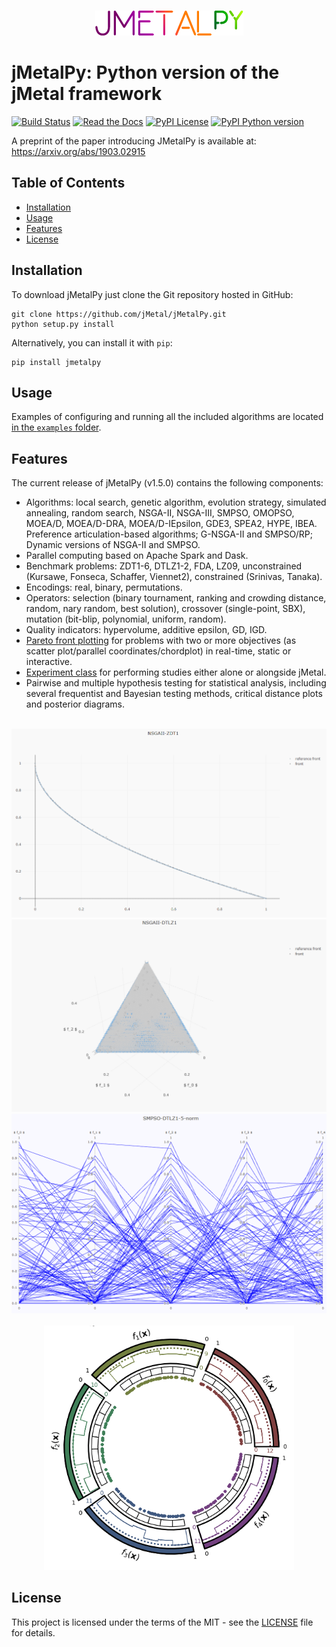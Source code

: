 <p align="center">
  <br/>
  <img src=docs/source/jmetalpy.png alt="jMetalPy">
  <br/>
</p>

# jMetalPy: Python version of the jMetal framework
[![Build Status](https://img.shields.io/travis/jMetal/jMetalPy.svg?style=flat-square)](https://travis-ci.org/jMetal/jMetalPy)
[![Read the Docs](https://img.shields.io/readthedocs/jmetalpy.svg?style=flat-square)](https://readthedocs.org/projects/jmetalpy/)
[![PyPI License](https://img.shields.io/pypi/l/jMetalPy.svg?style=flat-square)]()
[![PyPI Python version](https://img.shields.io/pypi/pyversions/jMetalPy.svg?style=flat-square)]()

A preprint of the paper introducing JMetalPy is available at: https://arxiv.org/abs/1903.02915

## Table of Contents
- [Installation](#installation)
- [Usage](#usage)
- [Features](#features)
- [License](#license)

## Installation
To download jMetalPy just clone the Git repository hosted in GitHub:

```console
git clone https://github.com/jMetal/jMetalPy.git
python setup.py install
```

Alternatively, you can install it with `pip`:

```console
pip install jmetalpy
```

## Usage
Examples of configuring and running all the included algorithms are located [in the `examples` folder](examples).

## Features
The current release of jMetalPy (v1.5.0) contains the following components:

* Algorithms: local search, genetic algorithm, evolution strategy, simulated annealing, random search, NSGA-II, NSGA-III, SMPSO, OMOPSO, MOEA/D, MOEA/D-DRA, MOEA/D-IEpsilon, GDE3, SPEA2, HYPE, IBEA. Preference articulation-based algorithms; G-NSGA-II and SMPSO/RP; Dynamic versions of NSGA-II and SMPSO.
* Parallel computing based on Apache Spark and Dask.
* Benchmark problems: ZDT1-6, DTLZ1-2, FDA, LZ09, unconstrained (Kursawe, Fonseca, Schaffer, Viennet2), constrained (Srinivas, Tanaka).
* Encodings: real, binary, permutations.
* Operators: selection (binary tournament, ranking and crowding distance, random, nary random, best solution), crossover (single-point, SBX), mutation (bit-blip, polynomial, uniform, random).
* Quality indicators: hypervolume, additive epsilon, GD, IGD.
* [Pareto front plotting](https://jmetalpy.readthedocs.io/en/latest/examples/visualization.html) for problems with two or more objectives (as scatter plot/parallel coordinates/chordplot) in real-time, static or interactive.
* [Experiment class](https://jmetalpy.readthedocs.io/en/latest/examples/experiment.html) for performing studies either alone or alongside jMetal.
* Pairwise and multiple hypothesis testing for statistical analysis, including several frequentist and Bayesian testing methods, critical distance plots and posterior diagrams.

<p align="center">
  <br/>
  <img src=docs/source/2D.gif width=600 alt="Scatter plot 2D">
  <br/>
  <img src=docs/source/3D.gif width=600 alt="Scatter plot 3D">
  <br/>
  <img src=docs/source/p-c.gif width=600 alt="Parallel coordinates">
  <br/>
  <br/>
  <img src=docs/source/chordplot.gif width=400 alt="Interactive chord plot">
  <br/>
</p>

## License
This project is licensed under the terms of the MIT - see the [LICENSE](LICENSE) file for details.